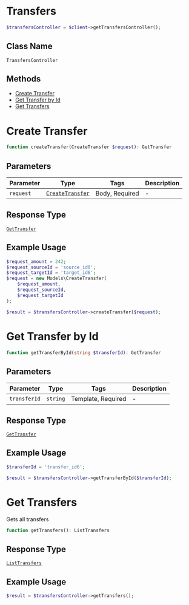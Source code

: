 # Transfers

```php
$transfersController = $client->getTransfersController();
```

## Class Name

`TransfersController`

## Methods

* [Create Transfer](../../doc/controllers/transfers.md#create-transfer)
* [Get Transfer by Id](../../doc/controllers/transfers.md#get-transfer-by-id)
* [Get Transfers](../../doc/controllers/transfers.md#get-transfers)


# Create Transfer

```php
function createTransfer(CreateTransfer $request): GetTransfer
```

## Parameters

| Parameter | Type | Tags | Description |
|  --- | --- | --- | --- |
| `request` | [`CreateTransfer`](../../doc/models/create-transfer.md) | Body, Required | - |

## Response Type

[`GetTransfer`](../../doc/models/get-transfer.md)

## Example Usage

```php
$request_amount = 242;
$request_sourceId = 'source_id0';
$request_targetId = 'target_id6';
$request = new Models\CreateTransfer(
    $request_amount,
    $request_sourceId,
    $request_targetId
);

$result = $transfersController->createTransfer($request);
```


# Get Transfer by Id

```php
function getTransferById(string $transferId): GetTransfer
```

## Parameters

| Parameter | Type | Tags | Description |
|  --- | --- | --- | --- |
| `transferId` | `string` | Template, Required | - |

## Response Type

[`GetTransfer`](../../doc/models/get-transfer.md)

## Example Usage

```php
$transferId = 'transfer_id6';

$result = $transfersController->getTransferById($transferId);
```


# Get Transfers

Gets all transfers

```php
function getTransfers(): ListTransfers
```

## Response Type

[`ListTransfers`](../../doc/models/list-transfers.md)

## Example Usage

```php
$result = $transfersController->getTransfers();
```


